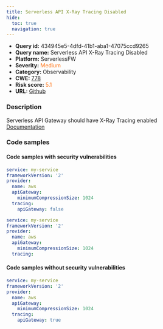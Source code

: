 ```yaml
---
title: Serverless API X-Ray Tracing Disabled
hide:
  toc: true
  navigation: true
---
```


<style>
  .highlight .hll {
    background-color: #ff171742;
  }
  .md-content {
    max-width: 1100px;
    margin: 0 auto;
  }
</style>

-   **Query id:** 434945e5-4dfd-41b1-aba1-47075ccd9265
-   **Query name:** Serverless API X-Ray Tracing Disabled
-   **Platform:** ServerlessFW
-   **Severity:** <span style="color:#ff7213">Medium</span>
-   **Category:** Observability
-   **CWE:** <a href="https://cwe.mitre.org/data/definitions/778.html" onclick="newWindowOpenerSafe(event, 'https://cwe.mitre.org/data/definitions/778.html')">778</a>
-   **Risk score:** <span style="color:#ff7213">5.1</span>
-   **URL:** [Github](https://github.com/Checkmarx/kics/tree/master/assets/queries/serverlessFW/serverless_api_xray_tracing_disabled)

### Description
Serverless API Gateway should have X-Ray Tracing enabled<br>
[Documentation](https://www.serverless.com/framework/docs/providers/aws/events/apigateway#aws-x-ray-tracing)

### Code samples
#### Code samples with security vulnerabilities
```yml title="Positive test num. 1 - yml file" hl_lines="8"
service: my-service
frameworkVersion: '2'
provider:
  name: aws
  apiGateway:
    minimumCompressionSize: 1024
  tracing:
    apiGateway: false

```
```yml title="Positive test num. 2 - yml file" hl_lines="7"
service: my-service
frameworkVersion: '2'
provider:
  name: aws
  apiGateway:
    minimumCompressionSize: 1024
  tracing:

```


#### Code samples without security vulnerabilities
```yml title="Negative test num. 1 - yml file"
service: my-service
frameworkVersion: '2'
provider:
  name: aws
  apiGateway:
    minimumCompressionSize: 1024
  tracing:
    apiGateway: true

```

